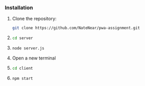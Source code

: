 ### Installation

1. Clone the repository:

   ```bash
   git clone https://github.com/NateNear/pwa-assignment.git

2. ```bash
   cd server

3. ```bash
   node server.js

4. Open a new terminal

5. ```bash
   cd client

6. ```bash
   npm start
